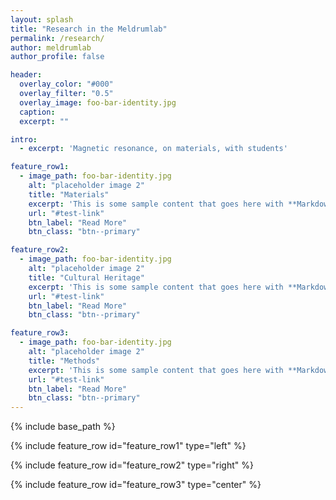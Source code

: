 ```yaml
---
layout: splash
title: "Research in the Meldrumlab"
permalink: /research/
author: meldrumlab
author_profile: false

header:
  overlay_color: "#000"
  overlay_filter: "0.5"
  overlay_image: foo-bar-identity.jpg
  caption:
  excerpt: ""

intro:
  - excerpt: 'Magnetic resonance, on materials, with students'

feature_row1:
  - image_path: foo-bar-identity.jpg
    alt: "placeholder image 2"
    title: "Materials"
    excerpt: 'This is some sample content that goes here with **Markdown** formatting. Left aligned with `type="left"`'
    url: "#test-link"
    btn_label: "Read More"
    btn_class: "btn--primary"

feature_row2:
  - image_path: foo-bar-identity.jpg
    alt: "placeholder image 2"
    title: "Cultural Heritage"
    excerpt: 'This is some sample content that goes here with **Markdown** formatting. Right aligned with `type="right"`'
    url: "#test-link"
    btn_label: "Read More"
    btn_class: "btn--primary"

feature_row3:
  - image_path: foo-bar-identity.jpg
    alt: "placeholder image 2"
    title: "Methods"
    excerpt: 'This is some sample content that goes here with **Markdown** formatting. Centered with `type="center"`'
    url: "#test-link"
    btn_label: "Read More"
    btn_class: "btn--primary"
---
```


{% include base_path %}

{% include feature_row id="feature_row1" type="left" %}

{% include feature_row id="feature_row2" type="right" %}

{% include feature_row id="feature_row3" type="center" %}
